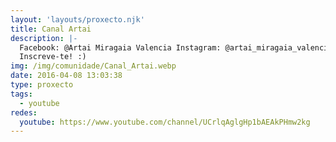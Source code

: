 ```yaml
---
layout: 'layouts/proxecto.njk'
title: Canal Artai
description: |-
  Facebook: @Artai Miragaia Valencia Instagram: @artai_miragaia_valencia Twiter: @canalartai
  Inscreve-te! :)
img: /img/comunidade/Canal_Artai.webp
date: 2016-04-08 13:03:38
type: proxecto
tags:
  - youtube
redes:
  youtube: https://www.youtube.com/channel/UCrlqAglgHp1bAEAkPHmw2kg
---
```

